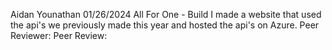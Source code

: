 Aidan Younathan
01/26/2024
All For One - Build
I made a website that used the api's we previously made this year and hosted the api's on Azure.
Peer Reviewer:
Peer Review: